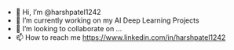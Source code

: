 - 👋 Hi, I’m @harshpatel1242
- 🌱 I’m currently working on my AI Deep Learning Projects
- 💞️ I’m looking to collaborate on ...
- 📫 How to reach me https://www.linkedin.com/in/harshpatel1242

<!---
harshpatel1242/harshpatel1242 is a ✨ special ✨ repository because its `README.md` (this file) appears on your GitHub profile.
You can click the Preview link to take a look at your changes.
--->
